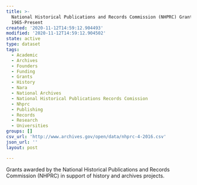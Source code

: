 ```yaml
---
title: >-
  National Historical Publications and Records Commission (NHPRC) Grants,
  1965-Present
created: '2020-11-12T14:59:12.904493'
modified: '2020-11-12T14:59:12.904502'
state: active
type: dataset
tags:
  - Academic
  - Archives
  - Founders
  - Funding
  - Grants
  - History
  - Nara
  - National Archives
  - National Historical Publications Records Comission
  - Nhprc
  - Publishing
  - Records
  - Research
  - Universities
groups: []
csv_url: 'http://www.archives.gov/open/data/nhprc-4-2016.csv'
json_url: ''
layout: post

---
```

Grants awarded by the National Historical Publications and Records Commission (NHPRC) in support of history and archives projects.
